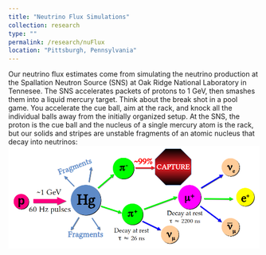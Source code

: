 ```yaml
---
title: "Neutrino Flux Simulations"
collection: research
type: ""
permalink: /research/nuFlux
location: "Pittsburgh, Pennsylvania"
---
```


Our neutrino flux estimates come from simulating the neutrino
production at the Spallation Neutron Source (SNS) at Oak Ridge
National Laboratory in Tennesee.  The SNS accelerates packets of
protons to 1 GeV, then smashes them into a liquid mercury target.
Think about the break shot in a pool game.  You accelerate the cue
ball, aim at the rack, and knock all the individual balls away from
the initially organized setup.  At the SNS, the proton is the cue ball
and the nucleus of a single mercury atom is the rack, but our solids
and stripes are unstable fragments of an atomic nucleus that decay
into neutrinos: ![](../images/sns_beam.png)

